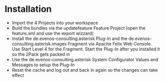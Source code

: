 # Installation #
* Import the 4 Projects into your workspace
* Build the bundles via the updatefeature Feature Project (open the feature.xml and use the export wizzard)
* Install the de.evenos-consulting.asterisk Plug-In and the de.evenos-consulting.asterisk.images Fragment via Apache Felix Web Console. Use Start Level 4 for the Fragment. Start the Plug-In after you installed it so the 2Pack gets packed in
* Use the de.evenos-consulting.asterisk System Configurator Values and Messages to setup the Plug-In
* Reset the cache and log out and back in again so the changes can take effect
